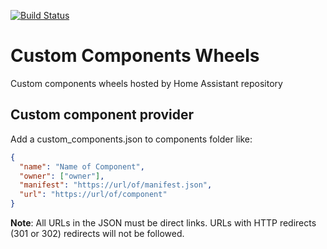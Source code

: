 [![Build Status](https://dev.azure.com/home-assistant/Hass.io/_apis/build/status/custom-components%20CI?branchName=master)](https://dev.azure.com/home-assistant/Hass.io/_build/latest?definitionId=46&branchName=master)

# Custom Components Wheels
Custom components wheels hosted by Home Assistant repository

## Custom component provider

Add a custom_components.json to components folder like:

```json
{
  "name": "Name of Component",
  "owner": ["owner"],
  "manifest": "https://url/of/manifest.json",
  "url": "https://url/of/component"
}
```

**Note**: All URLs in the JSON must be direct links. URLs with HTTP redirects (301 or 302) redirects will not be followed.
